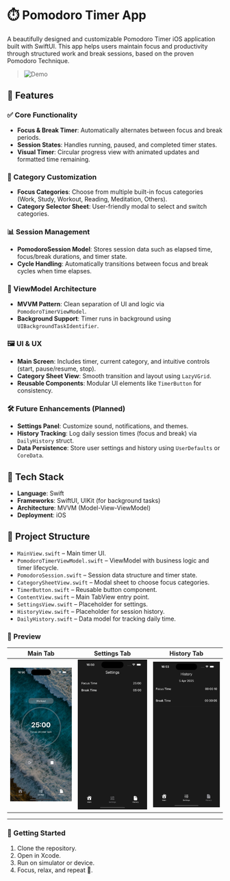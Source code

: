 # ⏱️ Pomodoro Timer App

A beautifully designed and customizable Pomodoro Timer iOS application built with SwiftUI. This app helps users maintain focus and productivity through structured work and break sessions, based on the proven Pomodoro Technique.


> ![Demo](screenshots/demo.gif)


## 🚀 Features

### ✅ Core Functionality
- **Focus & Break Timer**: Automatically alternates between focus and break periods.
- **Session States**: Handles running, paused, and completed timer states.
- **Visual Timer**: Circular progress view with animated updates and formatted time remaining.

### 🎯 Category Customization
- **Focus Categories**: Choose from multiple built-in focus categories (Work, Study, Workout, Reading, Meditation, Others).
- **Category Selector Sheet**: User-friendly modal to select and switch categories.

### 📊 Session Management
- **PomodoroSession Model**: Stores session data such as elapsed time, focus/break durations, and timer state.
- **Cycle Handling**: Automatically transitions between focus and break cycles when time elapses.

### 🧠 ViewModel Architecture
- **MVVM Pattern**: Clean separation of UI and logic via `PomodoroTimerViewModel`.
- **Background Support**: Timer runs in background using `UIBackgroundTaskIdentifier`.

### 🖼️ UI & UX
- **Main Screen**: Includes timer, current category, and intuitive controls (start, pause/resume, stop).
- **Category Sheet View**: Smooth transition and layout using `LazyVGrid`.
- **Reusable Components**: Modular UI elements like `TimerButton` for consistency.

### 🛠️ Future Enhancements (Planned)
- **Settings Panel**: Customize sound, notifications, and themes.
- **History Tracking**: Log daily session times (focus and break) via `DailyHistory` struct.
- **Data Persistence**: Store user settings and history using `UserDefaults` or `CoreData`.

## 🧱 Tech Stack

- **Language**: Swift
- **Frameworks**: SwiftUI, UIKit (for background tasks)
- **Architecture**: MVVM (Model-View-ViewModel)
- **Deployment**: iOS

## 📁 Project Structure

- `MainView.swift` – Main timer UI.
- `PomodoroTimerViewModel.swift` – ViewModel with business logic and timer lifecycle.
- `PomodoroSession.swift` – Session data structure and timer state.
- `CategorySheetView.swift` – Modal sheet to choose focus categories.
- `TimerButton.swift` – Reusable button component.
- `ContentView.swift` – Main TabView entry point.
- `SettingsView.swift` – Placeholder for settings.
- `HistoryView.swift` – Placeholder for session history.
- `DailyHistory.swift` – Data model for tracking daily time.

### 📸 Preview

| Main Tab | Settings Tab | History Tab |
|------------|--------------------|----------------|
| ![Main Timer](screenshots/main.png) | ![Category](screenshots/settings.png) | ![Tabs](screenshots/history.png) |
---

### 📌 Getting Started

1. Clone the repository.
2. Open in Xcode.
3. Run on simulator or device.
4. Focus, relax, and repeat 🍅.

